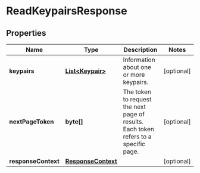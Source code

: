 

# ReadKeypairsResponse


## Properties

| Name | Type | Description | Notes |
|------------ | ------------- | ------------- | -------------|
|**keypairs** | [**List&lt;Keypair&gt;**](Keypair.md) | Information about one or more keypairs. |  [optional] |
|**nextPageToken** | **byte[]** | The token to request the next page of results. Each token refers to a specific page. |  [optional] |
|**responseContext** | [**ResponseContext**](ResponseContext.md) |  |  [optional] |



